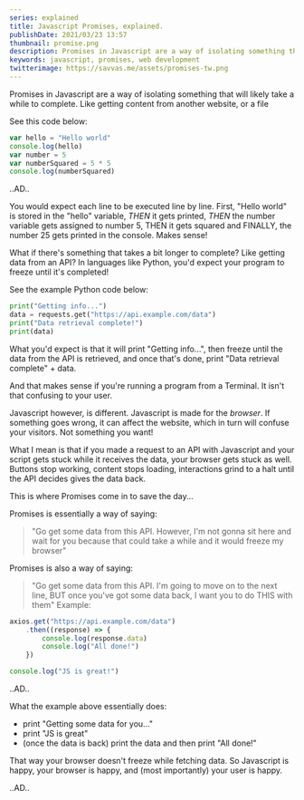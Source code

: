 ```yaml
---
series: explained
title: Javascript Promises, explained.
publishDate: 2021/03/23 13:57
thumbnail: promise.png
description: Promises in Javascript are a way of isolating something that will likely take a while to complete. Here's how it works
keywords: javascript, promises, web development
twitterimage: https://savvas.me/assets/promises-tw.png
---
```


Promises in Javascript are a way of isolating something that will likely take a while to complete. Like getting content from another website, or a file

See this code below:

```js
var hello = "Hello world"
console.log(hello)
var number = 5
var numberSquared = 5 * 5
console.log(numberSquared)
```

..AD..

You would expect each line to be executed line by line. First, "Hello world" is stored in the "hello" variable, *THEN* it gets printed, *THEN* the number variable gets assigned to number 5, THEN it gets squared and FINALLY, the number 25 gets printed in the console. Makes sense!

What if there's something that takes a bit longer to complete? Like getting data from an API? In languages like Python, you'd expect your program to freeze until it's completed!

See the example Python code below:

```py
print("Getting info...")
data = requests.get("https://api.example.com/data")
print("Data retrieval complete!")
print(data)
```

What you'd expect is that it will print "Getting info...", then freeze until the data from the API is retrieved, and once that's done, print "Data retrieval complete" + data.

And that makes sense if you're running a program from a Terminal. It isn't that confusing to your user.

Javascript however, is different. Javascript is made for the *browser*. If something goes wrong, it can affect the website, which in turn will confuse your visitors. Not something you want!

What I mean is that if you made a request to an API with Javascript and your script gets stuck while it receives the data, your browser gets stuck as well. Buttons stop working, content stops loading, interactions grind to a halt until the API decides gives the data back.

This is where Promises come in to save the day...

Promises is essentially a way of saying:

> "Go get some data from this API. However, I'm not gonna sit here and wait for you because that could take a while and it would freeze my browser"

Promises is also a way of saying:

> "Go get some data from this API. I'm going to move on to the next line, BUT once you've got some data back, I want you to do THIS with them"
Example:

```js
axios.get("https://api.example.com/data")
    .then((response) => {
        console.log(response.data)
        console.log("All done!")
    })

console.log("JS is great!")
```

..AD..

What the example above essentially does:

* print "Getting some data for you..."
* print "JS is great"
* (once the data is back) print the data and then print "All done!"

That way your browser doesn't freeze while fetching data. So Javascript is happy, your browser is happy, and (most importantly) your user is happy.

..AD..
